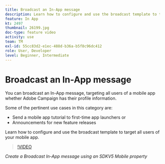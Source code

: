 ```yaml
---
title: Broadcast an In-App message
description: Learn how to configure and use the broadcast template to target all users of your mobile app.
feature: In App
kt: 2497
thumbnail: 26199.jpg
doc-type: feature video
activity: use
team: TM
exl-id: 55cc83d2-e1ec-488d-b36a-b5f8c96dc412
role: User, Developer
level: Beginner, Intermediate
---
```

# Broadcast an In-App message

You can broadcast an In-App message, targeting all users of a mobile app whether Adobe Campaign has their profile information. 

Some of the pertinent use cases in this category are:

* Send a mobile app tutorial to first-time app launchers or
* Announcements for new feature releases

Learn how to configure and use the broadcast template to target all users of your mobile app.

>[!VIDEO](https://video.tv.adobe.com/v/26199?quality=12)

*Create a Broadcast In-App message using an SDKV5 Mobile property*
